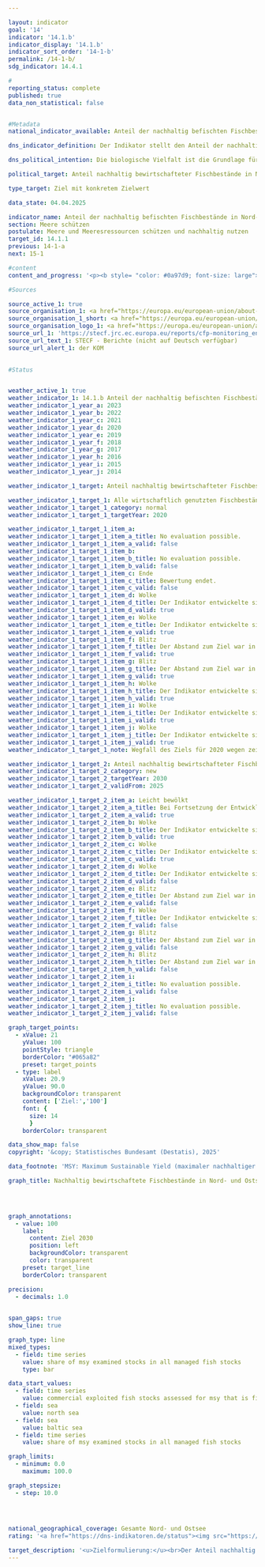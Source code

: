 ```yaml
---

layout: indicator        
goal: '14'        
indicator: '14.1.b'        
indicator_display: '14.1.b'        
indicator_sort_order: '14-1-b'        
permalink: /14-1-b/        
sdg_indicator: 14.4.1        

#
reporting_status: complete        
published: true        
data_non_statistical: false        


#Metadata        
national_indicator_available: Anteil der nachhaltig befischten Fischbestände in Nord- und Ostsee        

dns_indicator_definition: Der Indikator stellt den Anteil der nachhaltig bewirtschafteten Fischbestände an der Zahl der gesamten bewirtschafteten Fischbestände in Nord- und Ostsee (in %) dar. Dies erfolgt nach dem Maximum-Sustainable-Yield-Ansatz (MSY-Ansatz), dem Ansatz des maximalen nachhaltigen Ertrags.        

dns_political_intention: Die biologische Vielfalt ist die Grundlage für das Leben der Menschen. Nur wenn das Naturkapital&nbsp;–&nbsp;etwa in Form von Fischbeständen in Nord- und Ostsee&nbsp;–&nbsp;geschützt und erhalten wird, kann es auch künftigen Generationen lebenswichtige Ökosystemleistungen erbringen.        

political_target: Anteil nachhaltig bewirtschafteter Fischbestände in Nord- und Ostsee an allen MSY-untersuchten Beständen soll bis 2030&nbsp;100&nbsp;% betragen        

type_target: Ziel mit konkretem Zielwert        

data_state: 04.04.2025        

indicator_name: Anteil der nachhaltig befischten Fischbestände in Nord- und Ostsee        
section: Meere schützen        
postulate: Meere und Meeresressourcen schützen und nachhaltig nutzen        
target_id: 14.1.1        
previous: 14-1-a        
next: 15-1        

#content         
content_and_progress: '<p><b style= "color: #0a97d9; font-size: large">14.1.b Anteil der nachhaltig befischten Fischbestände in Nord- und Ostsee</b><br><br>Ein Fischbestand gilt dann als <i>nachhaltig bewirtschaftet</i>, wenn die tatsächliche jährliche Fangmenge je Bestand die auf dem MSY-Ansatz (Maximum Sustainable Yield) basierende wissenschaftlich empfohlene Fangmenge nicht überschreitet oder einem langfristigen Managementplan entspricht, der auf dem MSY-Ansatz beruht und als nachhaltig eingestuft ist. Als <i>Fischbestand</i> wird eine sich eigenständig reproduzierende Population einer Fischart bezeichnet. Eine einzelne Art kann demnach aus mehreren Beständen bestehen, für die jeweils unterschiedliche Fangmengen-Richtwerte gelten. Die Bestandsrichtwerte werden vom Internationalen Rat für Meeresforschung (ICES&nbsp;–&nbsp;International Council for the Exploration of the Sea) berechnet.<br><br>Die Datenerhebung zur Berechnung des Indikators umfasst die gesamte Nord- und Ostsee; eine getrennte Ausweisung für deutsche Hoheitsgewässer oder die deutsche ausschließliche Wirtschaftszone ist daher nicht möglich. Die jährliche Bestimmung der nachhaltigen Fangmengen erfolgt auf Grundlage stochastischer Vorhersagemodelle, die auf der historischen Entwicklung der Bestände beruhen. Die Daten zu den angelandeten Mengen stammen aus den gemeldeten Fängen. Zusätzlich liefern Stichproben Informationen über demografische Parameter des Bestandes, wie Alter und Größe der Fische. Ergänzt werden diese durch fischereiunabhängige wissenschaftliche Erhebungen auf Forschungsschiffen. Die zugrunde liegende Zeitreihe wird jährlich aktualisiert; auch die betrachteten Fischarten können rückwirkend angepasst werden, was zu Änderungen der Indikatorwerte für vergangene Jahre führt.<br><br>Im Jahr 2023&nbsp;lag der Anteil der nachhaltig befischten Bestände an allen nach dem MSY-Ansatz untersuchten Beständen in Nord- und Ostsee zusammen bei 71,4&nbsp;%. Für die Nordsee betrug der Anteil 70,4&nbsp;%, für die Ostsee 75,0&nbsp;%. Im Zeitraum 2018&nbsp;bis 2023&nbsp;zeigt sich ein insgesamt positiver Trend. Das politisch festgelegte Ziel ist, bis 2030&nbsp;alle wirtschaftlich genutzten Fischbestände gemäß dem MSY-Ansatz nachhaltig zu bewirtschaften. Bei Fortsetzung der bisherigen Entwicklung wird dieses Ziel jedoch voraussichtlich knapp verfehlt.<br><br>Die Bewertung des Indikators gestaltet sich aus mehreren Gründen schwierig. Neben der tatsächlichen Bestandsentwicklung beeinflusst auch die Auswahl der untersuchten Bestände die Indikatorwerte. Die Vergleichbarkeit zwischen den Jahren wird dadurch erschwert, da sich die Bemessungsgrundlage verändern kann. Nicht alle Fischbestände werden auf ihre nachhaltige Bewirtschaftung untersucht. Daher ist der Anteil der nachhaltig bewirtschafteten Bestände, stets im Verhältnis zur Gesamtzahl der wirtschaftlich genutzten Fischbestände zu betrachten. Zwar wird angestrebt, möglichst viele Bestände in die Untersuchungen einzubeziehen, doch angesichts des hohen Aufwands und der Kosten ist eine vollständige Erfassung&nbsp;–&nbsp;insbesondere ökonomisch weniger relevanter oder gering befischter Bestände&nbsp;–&nbsp;nicht realistisch.<br><br>Aktuell werden in der Nordsee 58&nbsp;und in der Ostsee 20&nbsp;Bestände wirtschaftlich genutzt. Von diesen werden 27&nbsp;Bestände in der Nordsee und acht in der Ostsee nach dem MSY-Ansatz bewertet&nbsp;–&nbsp;insgesamt knapp 45&nbsp;% der bewirtschafteten Bestände. Bestände, für die keine ausreichenden Daten für eine MSY-Analyse vorliegen, bleiben im Indikator unberücksichtigt. Bei der Interpretation des Indikators ist außerdem zu beachten, dass die empfohlenen Fangmengen grenzüberschreitend gelten und von einzelnen Staaten nur indirekt beeinflusst werden können.</p>'                

#Sources        

source_active_1: true
source_organisation_1: <a href="https://europa.eu/european-union/about-eu/institutions-bodies/european-commission_de" target="_blank" onclick="return confirm_alert('der KOM', 'De')">Europäische Kommission</a>
source_organisation_1_short: <a href="https://europa.eu/european-union/about-eu/institutions-bodies/european-commission_de" target="_blank" onclick="return confirm_alert('der KOM', 'De')">Europäische Kommission</a>
source_organisation_logo_1: <a href="https://europa.eu/european-union/about-eu/institutions-bodies/european-commission_de" target="_blank" onclick="return confirm_alert('der KOM', 'De')"><img src="https://dns-indikatoren.de/public/OrgImgDe/europeancommission.png" alt="Europäische Kommission" title=" Klicken Sie hier um zur Homepage der Organisation Europäische Kommission zu gelangen." style="height:60px; width:148px; border:transparent"/></a>
source_url_1: 'https://stecf.jrc.ec.europa.eu/reports/cfp-monitoring_en'
source_url_text_1: STECF - Berichte (nicht auf Deutsch verfügbar)
source_url_alert_1: der KOM
        

#Status        


weather_active_1: true
weather_indicator_1: 14.1.b Anteil der nachhaltig befischten Fischbestände in Nord- und Ostsee
weather_indicator_1_year_a: 2023
weather_indicator_1_year_b: 2022
weather_indicator_1_year_c: 2021
weather_indicator_1_year_d: 2020
weather_indicator_1_year_e: 2019
weather_indicator_1_year_f: 2018
weather_indicator_1_year_g: 2017
weather_indicator_1_year_h: 2016
weather_indicator_1_year_i: 2015
weather_indicator_1_year_j: 2014

weather_indicator_1_target: Anteil nachhaltig bewirtschafteter Fischbestände in Nord- und Ostsee an allen MSY-untersuchten Beständen soll bis 2030 100 Prozent betragen

weather_indicator_1_target_1: Alle wirtschaftlich genutzten Fischbestände sollen nach dem MSY-Ansatz nachhaltig bewirtschaftet werden bis 2020
weather_indicator_1_target_1_category: normal
weather_indicator_1_target_1_targetYear: 2020

weather_indicator_1_target_1_item_a: 
weather_indicator_1_target_1_item_a_title: No evaluation possible.
weather_indicator_1_target_1_item_a_valid: false
weather_indicator_1_target_1_item_b: 
weather_indicator_1_target_1_item_b_title: No evaluation possible.
weather_indicator_1_target_1_item_b_valid: false
weather_indicator_1_target_1_item_c: Ende
weather_indicator_1_target_1_item_c_title: Bewertung endet.
weather_indicator_1_target_1_item_c_valid: false
weather_indicator_1_target_1_item_d: Wolke
weather_indicator_1_target_1_item_d_title: Der Indikator entwickelte sich in 2020 zwar in die gewünschte Richtung auf das Ziel zu, bei Fortsetzung der Entwicklung wäre das Ziel im Zieljahr aber um mehr als 20 % der Differenz zwischen Zielwert und dem Wert aus 2020 verfehlt worden.
weather_indicator_1_target_1_item_d_valid: true
weather_indicator_1_target_1_item_e: Wolke
weather_indicator_1_target_1_item_e_title: Der Indikator entwickelte sich in 2019 zwar in die gewünschte Richtung auf das Ziel zu, bei Fortsetzung der Entwicklung wäre das Ziel im Zieljahr aber um mehr als 20 % der Differenz zwischen Zielwert und dem Wert aus 2019 verfehlt worden.
weather_indicator_1_target_1_item_e_valid: true
weather_indicator_1_target_1_item_f: Blitz
weather_indicator_1_target_1_item_f_title: Der Abstand zum Ziel war in 2018 konstant hoch oder hat sich vergrößert. Der Indikator entwickelte sich also nicht in die gewünschte Richtung.
weather_indicator_1_target_1_item_f_valid: true
weather_indicator_1_target_1_item_g: Blitz
weather_indicator_1_target_1_item_g_title: Der Abstand zum Ziel war in 2017 konstant hoch oder hat sich vergrößert. Der Indikator entwickelte sich also nicht in die gewünschte Richtung.
weather_indicator_1_target_1_item_g_valid: true
weather_indicator_1_target_1_item_h: Wolke
weather_indicator_1_target_1_item_h_title: Der Indikator entwickelte sich in 2016 zwar in die gewünschte Richtung auf das Ziel zu, bei Fortsetzung der Entwicklung wäre das Ziel im Zieljahr aber um mehr als 20 % der Differenz zwischen Zielwert und dem Wert aus 2016 verfehlt worden.
weather_indicator_1_target_1_item_h_valid: true
weather_indicator_1_target_1_item_i: Wolke
weather_indicator_1_target_1_item_i_title: Der Indikator entwickelte sich in 2015 zwar in die gewünschte Richtung auf das Ziel zu, bei Fortsetzung der Entwicklung wäre das Ziel im Zieljahr aber um mehr als 20 % der Differenz zwischen Zielwert und dem Wert aus 2015 verfehlt worden.
weather_indicator_1_target_1_item_i_valid: true
weather_indicator_1_target_1_item_j: Wolke
weather_indicator_1_target_1_item_j_title: Der Indikator entwickelte sich in 2014 zwar in die gewünschte Richtung auf das Ziel zu, bei Fortsetzung der Entwicklung wäre das Ziel im Zieljahr aber um mehr als 20 % der Differenz zwischen Zielwert und dem Wert aus 2014 verfehlt worden.
weather_indicator_1_target_1_item_j_valid: true
weather_indicator_1_target_1_note: Wegfall des Ziels für 2020 wegen zeitlichen Ablaufs.

weather_indicator_1_target_2: Anteil nachhaltig bewirtschafteter Fischbestände in Nord- und Ostsee an allen MSY-untersuchten Beständen soll bis 2030 100 % betragen
weather_indicator_1_target_2_category: new
weather_indicator_1_target_2_targetYear: 2030
weather_indicator_1_target_2_validFrom: 2025

weather_indicator_1_target_2_item_a: Leicht bewölkt
weather_indicator_1_target_2_item_a_title: Bei Fortsetzung der Entwicklung von 2023 wäre das Ziel um mindestens 5&nbsp;%, aber maximal um 20&nbsp;% der Differenz zwischen Zielwert und dem Wert aus 2023 verfehlt worden.
weather_indicator_1_target_2_item_a_valid: true
weather_indicator_1_target_2_item_b: Wolke
weather_indicator_1_target_2_item_b_title: Der Indikator entwickelte sich in 2022 zwar in die gewünschte Richtung auf das Ziel zu, bei Fortsetzung der Entwicklung wäre das Ziel im Zieljahr aber um mehr als 20 % der Differenz zwischen Zielwert und dem Wert aus 2022 verfehlt worden.
weather_indicator_1_target_2_item_b_valid: true
weather_indicator_1_target_2_item_c: Wolke
weather_indicator_1_target_2_item_c_title: Der Indikator entwickelte sich in 2021 zwar in die gewünschte Richtung auf das Ziel zu, bei Fortsetzung der Entwicklung wäre das Ziel im Zieljahr aber um mehr als 20 % der Differenz zwischen Zielwert und dem Wert aus 2021 verfehlt worden.
weather_indicator_1_target_2_item_c_valid: true
weather_indicator_1_target_2_item_d: Wolke
weather_indicator_1_target_2_item_d_title: Der Indikator entwickelte sich in 2020 zwar in die gewünschte Richtung auf das Ziel zu, bei Fortsetzung der Entwicklung wäre das Ziel im Zieljahr aber um mehr als 20 % der Differenz zwischen Zielwert und dem Wert aus 2020 verfehlt worden.
weather_indicator_1_target_2_item_d_valid: false
weather_indicator_1_target_2_item_e: Blitz
weather_indicator_1_target_2_item_e_title: Der Abstand zum Ziel war in 2019 konstant hoch oder hat sich vergrößert. Der Indikator entwickelte sich also nicht in die gewünschte Richtung.
weather_indicator_1_target_2_item_e_valid: false
weather_indicator_1_target_2_item_f: Wolke
weather_indicator_1_target_2_item_f_title: Der Indikator entwickelte sich in 2018 zwar in die gewünschte Richtung auf das Ziel zu, bei Fortsetzung der Entwicklung wäre das Ziel im Zieljahr aber um mehr als 20 % der Differenz zwischen Zielwert und dem Wert aus 2018 verfehlt worden.
weather_indicator_1_target_2_item_f_valid: false
weather_indicator_1_target_2_item_g: Blitz
weather_indicator_1_target_2_item_g_title: Der Abstand zum Ziel war in 2017 konstant hoch oder hat sich vergrößert. Der Indikator entwickelte sich also nicht in die gewünschte Richtung.
weather_indicator_1_target_2_item_g_valid: false
weather_indicator_1_target_2_item_h: Blitz
weather_indicator_1_target_2_item_h_title: Der Abstand zum Ziel war in 2016 konstant hoch oder hat sich vergrößert. Der Indikator entwickelte sich also nicht in die gewünschte Richtung.
weather_indicator_1_target_2_item_h_valid: false
weather_indicator_1_target_2_item_i: 
weather_indicator_1_target_2_item_i_title: No evaluation possible.
weather_indicator_1_target_2_item_i_valid: false
weather_indicator_1_target_2_item_j: 
weather_indicator_1_target_2_item_j_title: No evaluation possible.
weather_indicator_1_target_2_item_j_valid: false        

graph_target_points:
  - xValue: 21
    yValue: 100
    pointStyle: triangle
    borderColor: "#065a82"
    preset: target_points
  - type: label
    xValue: 20.9
    yValue: 90.0
    backgroundColor: transparent
    content: ['Ziel:','100']
    font: {
      size: 14
      }
    borderColor: transparent        

data_show_map: false        
copyright: '&copy; Statistisches Bundesamt (Destatis), 2025'        

data_footnote: 'MSY: Maximum Sustainable Yield (maximaler nachhaltiger Ertrag).'        

graph_title: Nachhaltig bewirtschaftete Fischbestände in Nord- und Ostsee        

        


graph_annotations:
  - value: 100
    label:
      content: Ziel 2030
      position: left
      backgroundColor: transparent
      color: transparent
    preset: target_line
    borderColor: transparent        

precision: 
  - decimals: 1.0
            

span_gaps: true        
show_line: true        

graph_type: line        
mixed_types:
  - field: time series
    value: share of msy examined stocks in all managed fish stocks
    type: bar        

data_start_values: 
  - field: time series
    value: commercial exploited fish stocks assessed for msy that is fished sustainably
  - field: sea
    value: north sea
  - field: sea
    value: baltic sea
  - field: time series
    value: share of msy examined stocks in all managed fish stocks        

graph_limits: 
  - minimum: 0.0
    maximum: 100.0        

graph_stepsize: 
  - step: 10.0
            

                        

national_geographical_coverage: Gesamte Nord- und Ostsee                
rating: '<a href="https://dns-indikatoren.de/status"><img src="https://sdg-indikatoren.de/public/Wettersymbole/Leicht bewölkt.png" title="Bei Fortsetzung der Entwicklung von 2023 wäre das Ziel um mindestens 5&nbsp;%, aber maximal um 20&nbsp;% der Differenz zwischen Zielwert und dem Wert aus 2023 verfehlt worden." alt="Wettersymbol Leicht bewölkt"/></a>'        

target_description: '<u>Zielformulierung:</u><br>Der Anteil nachhaltig bewirtschafteter Fischbestände in Nord- und Ostsee an allen MSY-untersuchten Beständen soll bis 2030&nbsp;auf 100&nbsp;% gesteigert werden.<br><br><u>Bewertung:</u><br>Ausgehend von der Zielformulierung bei Indikator 14.1.b wird bei Beibehaltung der Steigerung der letzten sechs Jahre der politisch festgelegte Zielwert bis 2030&nbsp;knapp verfehlt. Der Indikator 14.1.b wird für das Jahr 2023&nbsp;daher mit <b>leicht bewölkt</b> bewertet.<br><br><u>Datenstand zum Zeitpunkt der Bewertung:</u><br>04.04.2025'        
---
```


